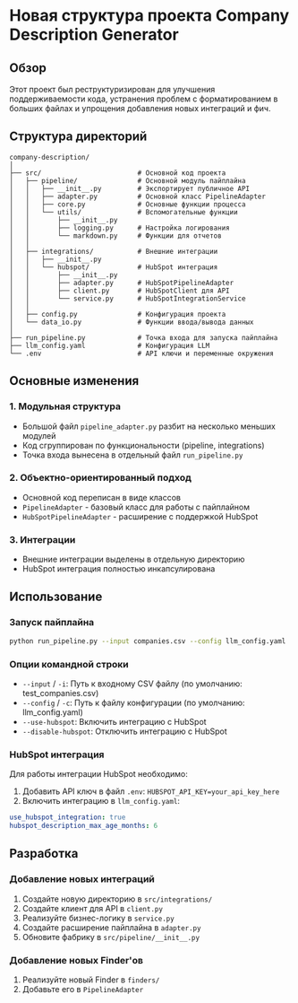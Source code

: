 # Новая структура проекта Company Description Generator

## Обзор
Этот проект был реструктуризирован для улучшения поддерживаемости кода, устранения проблем с форматированием в больших файлах и упрощения добавления новых интеграций и фич.

## Структура директорий

```
company-description/
│
├── src/                        # Основной код проекта
│   ├── pipeline/               # Основной модуль пайплайна
│   │   ├── __init__.py         # Экспортирует публичное API
│   │   ├── adapter.py          # Основной класс PipelineAdapter
│   │   ├── core.py             # Основные функции процесса
│   │   └── utils/              # Вспомогательные функции
│   │       ├── __init__.py     
│   │       ├── logging.py      # Настройка логирования
│   │       └── markdown.py     # Функции для отчетов
│   │
│   ├── integrations/           # Внешние интеграции
│   │   ├── __init__.py
│   │   └── hubspot/            # HubSpot интеграция
│   │       ├── __init__.py
│   │       ├── adapter.py      # HubSpotPipelineAdapter
│   │       ├── client.py       # HubSpotClient для API
│   │       └── service.py      # HubSpotIntegrationService
│   │
│   ├── config.py               # Конфигурация проекта
│   └── data_io.py              # Функции ввода/вывода данных
│
├── run_pipeline.py             # Точка входа для запуска пайплайна
├── llm_config.yaml             # Конфигурация LLM
└── .env                        # API ключи и переменные окружения
```

## Основные изменения

### 1. Модульная структура
- Большой файл `pipeline_adapter.py` разбит на несколько меньших модулей
- Код сгруппирован по функциональности (pipeline, integrations)
- Точка входа вынесена в отдельный файл `run_pipeline.py`

### 2. Объектно-ориентированный подход
- Основной код переписан в виде классов
- `PipelineAdapter` - базовый класс для работы с пайплайном
- `HubSpotPipelineAdapter` - расширение с поддержкой HubSpot

### 3. Интеграции
- Внешние интеграции выделены в отдельную директорию
- HubSpot интеграция полностью инкапсулирована

## Использование

### Запуск пайплайна
```bash
python run_pipeline.py --input companies.csv --config llm_config.yaml
```

### Опции командной строки
- `--input` / `-i`: Путь к входному CSV файлу (по умолчанию: test_companies.csv)
- `--config` / `-c`: Путь к файлу конфигурации (по умолчанию: llm_config.yaml)
- `--use-hubspot`: Включить интеграцию с HubSpot
- `--disable-hubspot`: Отключить интеграцию с HubSpot

### HubSpot интеграция
Для работы интеграции HubSpot необходимо:
1. Добавить API ключ в файл `.env`: `HUBSPOT_API_KEY=your_api_key_here`
2. Включить интеграцию в `llm_config.yaml`:
```yaml
use_hubspot_integration: true
hubspot_description_max_age_months: 6
```

## Разработка

### Добавление новых интеграций
1. Создайте новую директорию в `src/integrations/`
2. Создайте клиент для API в `client.py`
3. Реализуйте бизнес-логику в `service.py`
4. Создайте расширение пайплайна в `adapter.py`
5. Обновите фабрику в `src/pipeline/__init__.py`

### Добавление новых Finder'ов
1. Реализуйте новый Finder в `finders/`
2. Добавьте его в `PipelineAdapter` 